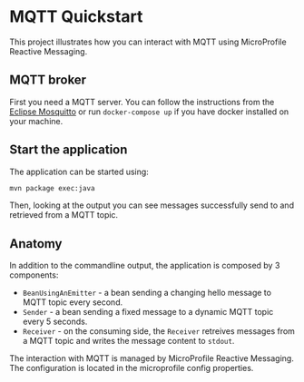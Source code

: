 MQTT Quickstart
================

This project illustrates how you can interact with MQTT using MicroProfile Reactive Messaging.

## MQTT broker

First you need a MQTT server. You can follow the instructions from the [Eclipse Mosquitto](https://mosquitto.org/) or run `docker-compose up` if you have docker installed on your machine.

## Start the application

The application can be started using: 

```bash
mvn package exec:java
```  

Then, looking at the output you can see messages successfully send to and retrieved from a MQTT topic.

## Anatomy

In addition to the commandline output, the application is composed by 3 components:

* `BeanUsingAnEmitter` - a bean sending a changing hello message to MQTT topic every second.
* `Sender` - a bean sending a fixed message to a dynamic MQTT topic every 5 seconds.
* `Receiver`  - on the consuming side, the `Receiver` retreives messages from a MQTT topic and writes the message content to `stdout`.

The interaction with MQTT is managed by MicroProfile Reactive Messaging.
The configuration is located in the microprofile config properties.
